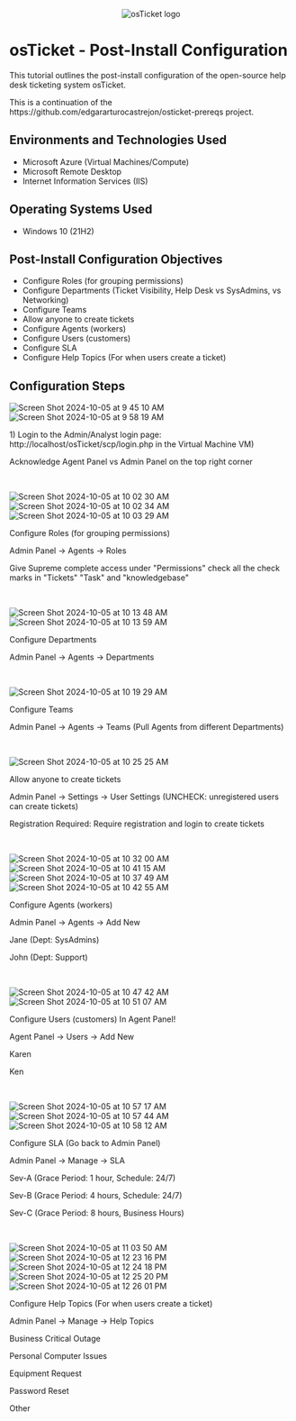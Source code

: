 <p align="center">
<img src="https://i.imgur.com/Clzj7Xs.png" alt="osTicket logo"/>
</p>

<h1>osTicket - Post-Install Configuration</h1>
<p> This tutorial outlines the post-install configuration of the open-source help desk ticketing system osTicket. <p/>
 This is a continuation of the https://github.com/edgararturocastrejon/osticket-prereqs project. 


<h2>Environments and Technologies Used</h2>

- Microsoft Azure (Virtual Machines/Compute)
- Microsoft Remote Desktop
- Internet Information Services (IIS)

<h2>Operating Systems Used </h2>

- Windows 10</b> (21H2)

<h2>Post-Install Configuration Objectives</h2>

- Configure Roles (for grouping permissions)
- Configure Departments (Ticket Visibility, Help Desk vs SysAdmins, vs Networking)
- Configure Teams
- Allow anyone to create tickets
- Configure Agents (workers)
- Configure Users (customers)
- Configure SLA
- Configure Help Topics (For when users create a ticket)

<h2>Configuration Steps</h2>

<p>
 
![Screen Shot 2024-10-05 at 9 45 10 AM](https://github.com/user-attachments/assets/b6f5b1ae-386d-42da-bca5-62a7775a35bd)
![Screen Shot 2024-10-05 at 9 58 19 AM](https://github.com/user-attachments/assets/d0de9add-3631-4e96-806f-871b60f1c56b)

</p>
<p>
1) Login to the Admin/Analyst login page: http://localhost/osTicket/scp/login.php in the Virtual Machine VM) </p>
Acknowledge Agent Panel vs Admin Panel on the top right corner
</p>
<br />

<p>
 
![Screen Shot 2024-10-05 at 10 02 30 AM](https://github.com/user-attachments/assets/316393d7-989b-408d-8d91-17332664ec10)
![Screen Shot 2024-10-05 at 10 02 34 AM](https://github.com/user-attachments/assets/81892237-f61c-446f-bfb0-749852b3b398)
![Screen Shot 2024-10-05 at 10 03 29 AM](https://github.com/user-attachments/assets/e32ecf37-ab67-4b2b-af31-ab1eb5c2a72a)

</p>
<p>
Configure Roles (for grouping permissions) <p/>
Admin Panel -> Agents -> Roles <p/>
Give Supreme complete access under "Permissions" check all the check marks in "Tickets" "Task" and "knowledgebase"
</p>
<br />

<p>
 
![Screen Shot 2024-10-05 at 10 13 48 AM](https://github.com/user-attachments/assets/3ab886f2-07c1-43e6-922e-e83dc776fb7a)
![Screen Shot 2024-10-05 at 10 13 59 AM](https://github.com/user-attachments/assets/5272e7e3-7e39-4dcc-93e0-88efa6d6b358)

</p>
<p>
Configure Departments <p/> 
Admin Panel -> Agents -> Departments
</p>
<br />

<p>
 
![Screen Shot 2024-10-05 at 10 19 29 AM](https://github.com/user-attachments/assets/5aa2551f-8acb-44db-aeb5-603091f23acf)

</p>
<p> Configure Teams <p/>
Admin Panel -> Agents -> Teams (Pull Agents from different Departments)
</p>
<br />

<p>
 
![Screen Shot 2024-10-05 at 10 25 25 AM](https://github.com/user-attachments/assets/be007544-93d2-4552-8f92-7cf22eac9403)

</p>
<p>
Allow anyone to create tickets <p/>
Admin Panel -> Settings -> User Settings (UNCHECK: unregistered users can create tickets) <p/>
Registration Required: Require registration and login to create tickets 
</p>
<br />

<p>
 
![Screen Shot 2024-10-05 at 10 32 00 AM](https://github.com/user-attachments/assets/202b2a4c-c7e1-44f5-ba56-590141cced7f)
![Screen Shot 2024-10-05 at 10 41 15 AM](https://github.com/user-attachments/assets/95b3e5cd-b43c-4d2a-8584-5c80be661fea)
![Screen Shot 2024-10-05 at 10 37 49 AM](https://github.com/user-attachments/assets/567a9331-b18c-4f5b-8deb-cf57cbe4111a)
![Screen Shot 2024-10-05 at 10 42 55 AM](https://github.com/user-attachments/assets/6164c3d8-38c3-477e-8802-5a618b5b8143)

</p>
<p>
Configure Agents (workers) <p/>
Admin Panel -> Agents -> Add New <p/>
Jane (Dept: SysAdmins) <p/>
John (Dept: Support)

</p>
<br />

<p>
 
![Screen Shot 2024-10-05 at 10 47 42 AM](https://github.com/user-attachments/assets/a317d6f0-9f2d-4fc4-b62b-2c123334313d)
![Screen Shot 2024-10-05 at 10 51 07 AM](https://github.com/user-attachments/assets/342a259a-8424-40c6-857c-09c78a8018de)

</p>
<p>
Configure Users (customers) In Agent Panel! <p/>
Agent Panel -> Users -> Add New <p/>
Karen <p/>
Ken

</p>
<br />

<p>
 
![Screen Shot 2024-10-05 at 10 57 17 AM](https://github.com/user-attachments/assets/ee948435-847b-4564-943b-e6ae09bce1ea)
![Screen Shot 2024-10-05 at 10 57 44 AM](https://github.com/user-attachments/assets/52d01cf9-77db-442b-8900-8390ca755629)
![Screen Shot 2024-10-05 at 10 58 12 AM](https://github.com/user-attachments/assets/61d667f3-c04e-4696-8ac5-2f526b5ae92e)

</p>
<p>
Configure SLA (Go back to Admin Panel) <p/>
Admin Panel -> Manage -> SLA <p/>
Sev-A (Grace Period: 1 hour, Schedule: 24/7) <p/>
Sev-B (Grace Period: 4 hours, Schedule: 24/7) <p/>
Sev-C (Grace Period: 8 hours, Business Hours)

</p>
<br />

<p>
 
![Screen Shot 2024-10-05 at 11 03 50 AM](https://github.com/user-attachments/assets/586faba4-73af-4d5d-b6b2-b27ef0b5f84e)
![Screen Shot 2024-10-05 at 12 23 16 PM](https://github.com/user-attachments/assets/dd5a38fc-178e-457a-9a9c-f95971a846ce)
![Screen Shot 2024-10-05 at 12 24 18 PM](https://github.com/user-attachments/assets/d17b7bc8-f596-4451-a3b8-b7a752ddcc9f)
![Screen Shot 2024-10-05 at 12 25 20 PM](https://github.com/user-attachments/assets/3b7cc004-0aca-4db2-a64f-797778aea514)
![Screen Shot 2024-10-05 at 12 26 01 PM](https://github.com/user-attachments/assets/ec96ae61-bafa-4570-a5cd-45de670d26ed)

</p>
<p>
Configure Help Topics (For when users create a ticket) <p/>
Admin Panel -> Manage -> Help Topics <p/>
Business Critical Outage <p/>
Personal Computer Issues <p/>
Equipment Request <p/>
Password Reset <p/>
Other
</p>
<br />
